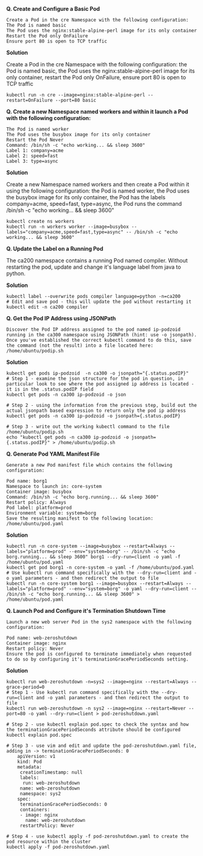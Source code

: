 **Q. Create and Configure a Basic Pod**  

    Create a Pod in the cre Namespace with the following configuration:
    The Pod is named basic
    The Pod uses the nginx:stable-alpine-perl image for its only container
    Restart the Pod only OnFailure
    Ensure port 80 is open to TCP traffic

**Solution**

Create a Pod in the cre Namespace with the following configuration: the Pod is named basic, the Pod uses the nginx:stable-alpine-perl image for its only container, restart the Pod only OnFailure, ensure port 80 is open to TCP traffic

```
kubectl run -n cre --image=nginx:stable-alpine-perl --restart=OnFailure --port=80 basic
```

**Q. Create a new Namespace named workers and within it launch a Pod with the following configuration:**

    The Pod is named worker
    The Pod uses the busybox image for its only container
    Restart the Pod Never
    Command: /bin/sh -c "echo working... && sleep 3600"
    Label 1: company=acme
    Label 2: speed=fast
    Label 3: type=async
    
**Solution**

Create a new Namespace named workers and then create a Pod within it using the following configuration: the Pod is named worker, the Pod uses the busybox image for its only container, the Pod has the labels company=acme, speed=fast, type=async, the Pod runs the command /bin/sh -c "echo working... && sleep 3600"
```
kubectl create ns workers
kubectl run -n workers worker --image=busybox --labels="company=acme,speed=fast,type=async" -- /bin/sh -c "echo working... && sleep 3600"
```

**Q. Update the Label on a Running Pod**

The ca200 namespace contains a running Pod named compiler. Without restarting the pod, update and change it's language label from java to python.
    
**Solution**

```
kubectl label --overwrite pods compiler language=python -n=ca200
# Edit and save pod - this will update the pod without restarting it
kubectl edit -n ca200 compiler
```

**Q. Get the Pod IP Address using JSONPath**

    Discover the Pod IP address assigned to the pod named ip-podzoid running in the ca300 namespace using JSONPath (hint: use -o jsonpath). Once you've established the correct kubectl command to do this, save the command (not the result) into a file located here: /home/ubuntu/podip.sh
    
**Solution**

```
kubectl get pods ip-podzoid  -n ca300 -o jsonpath="{.status.podIP}"
# Step 1 - examine the json structure for the pod in question, in particular look to see where the pod assigned ip address is located - it is in the .status.podIP field
kubectl get pods -n ca300 ip-podzoid -o json
    
# Step 2 - using the information from the previous step, build out the actual jsonpath based expression to return only the pod ip address
kubectl get pods -n ca300 ip-podzoid -o jsonpath={.status.podIP}
    
# Step 3 - write out the working kubectl command to the file /home/ubuntu/podip.sh
echo "kubectl get pods -n ca300 ip-podzoid -o jsonpath={.status.podIP}" > /home/ubuntu/podip.sh
```

**Q. Generate Pod YAML Manifest File**

    Generate a new Pod manifest file which contains the following configuration:
    
    Pod name: borg1
    Namespace to launch in: core-system
    Container image: busybox
    Command: /bin/sh -c "echo borg.running... && sleep 3600"
    Restart policy: Always
    Pod label: platform=prod
    Environment variable: system=borg
    Save the resulting manifest to the following location: /home/ubuntu/pod.yaml
    
**Solution**

```
kubectl run -n core-system --image=busybox --restart=Always --labels="platform=prod" --env="system=borg" -- /bin/sh -c "echo borg.running... && sleep 3600" borg1 --dry-run=client -o yaml -f /home/ubuntu/pod.yaml
kubectl get pod borg1 -n core-system -o yaml -f /home/ubuntu/pod.yaml
# Use kubectl run command specifically with the --dry-run=client and -o yaml parameters - and then redirect the output to file
kubectl run -n core-system borg1 --image=busybox --restart=Always --labels="platform=prod" --env="system=borg" -o yaml --dry-run=client -- /bin/sh -c "echo borg.running... && sleep 3600" > /home/ubuntu/pod.yaml
```

**Q. Launch Pod and Configure it's Termination Shutdown Time**

    Launch a new web server Pod in the sys2 namespace with the following configuration:
    
    Pod name: web-zeroshutdown
    Container image: nginx
    Restart policy: Never
    Ensure the pod is configured to terminate immediately when requested to do so by configuring it's terminationGracePeriodSeconds setting.
    
**Solution**
```
kubectl run web-zeroshutdown -n=sys2 --image=nginx --restart=Always --grace-period=0
# Step 1 - Use kubectl run command specifically with the --dry-run=client and -o yaml parameters - and then redirect the output to file
kubectl run web-zeroshutdown -n sys2 --image=nginx --restart=Never --port=80 -o yaml --dry-run=client > pod-zeroshutdown.yaml
    
# Step 2 - use kubectl explain pod.spec to check the syntax and how the terminationGracePeriodSeconds attribute should be configured
kubectl explain pod.spec
    
# Step 3 - use vim and edit and update the pod-zeroshutdown.yaml file, adding in -> terminationGracePeriodSeconds: 0
    apiVersion: v1
    kind: Pod
    metadata:
     creationTimestamp: null
     labels:
      run: web-zeroshutdown
     name: web-zeroshutdown
     namespace: sys2
    spec:
     terminationGracePeriodSeconds: 0
     containers:
     - image: nginx
       name: web-zeroshutdown
     restartPolicy: Never
    
# Step 4 - use kubectl apply -f pod-zeroshutdown.yaml to create the pod resource within the cluster
kubectl apply -f pod-zeroshutdown.yaml
```
